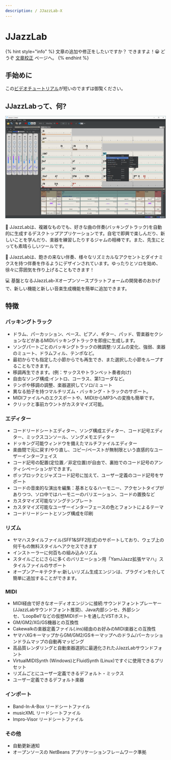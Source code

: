 ```yaml
---
description: / JJazzLab-X
---
```


# JJazzLab

{% hint style="info" %}
文章の追加や修正をしたいですか？ できますよ！:grinning: どうぞ [文章校正](contribute/improve-doc.md) ページへ。
{% endhint %}

## 手始めに

この[ビデオチュートリアル](video-tutorials.md#for-starters)が短いのでまずは御覧ください。

## JJazzLabって、何?&#x20;

![](.gitbook/assets/JJazzLabScreenShot.png)

🎵 JJazzLabは、複雑なものでも、好きな曲の伴奏(バッキングトラック)を自動的に生成するデスクトップアプリケーションです。自宅で即興で楽しんだり、新しいことを学んだり、楽器を練習したりするジャムの相棒です。また、先生にとっても素晴らしいツールです。&#x20;

:saxophone: JJazzLabは、飽きの来ない伴奏、様々なリズミカルなアクセントとダイナミクスを持つ伴奏を作るようにデザインされています。ゆったりとソロを始め、徐々に雰囲気を作り上げることもできます！

:computer: 基盤となるJJazzLab-Xオープンソースプラットフォームの開発者のおかげで、新しい機能と新しい音楽生成機能を簡単に追加できます。 &#x20;

## 特徴

### バッキングトラック

* ドラム、パーカッション、ベース、ピアノ、ギター、パッド、管楽器セクションなどがあるMIDIバッキングトラックを即座に生成します。
* ソングパートごとのバッキングトラックの微調整:リズムの変化、強弱、楽器のミュート、ドラムフィル、テンポなど。
* 最初からでも指定した小節からでも再生でき、また選択した小節をループすることもできます。
* 移調再生できます。(例：サックスやトランペット奏者向け)
* 自由なソング構成:イントロ、コーラス、第1コーダなど。
* テンポや移調の調整、楽器選択してソロ/ミュート
* 異なる拍子を持つマルチリズム・バッキング・トラックのサポート。
* MIDIファイルへのエクスポートや、MIDIからMP3への変換も簡単です。
* クリックと事前カウントがカスタマイズ可能。

### エディター

* コードリードシートエディター、ソング構成エディター、コード記号エディター、ミックスコンソール、ソングメモエディター
* ドッキング可能ウィンドウを備えたマルチファイルエディター
* 楽曲間で元に戻す/やり直し、コピー/ペーストが無制限という直感的なユーザーインターフェイス
* コード記号の配置(定位置／非定位置)が自由で、裏拍でのコード記号のアンティシペーションができます。
* ポップロックとジャズコード記号に加えて、ユーザー定義のコード記号をサポート
* コードの音楽的な演出を編集：基本となるハーモニー、アクセントタイプがありつつ、ソロ中ではハーモニーのバリエーション、コードの置換など
* カスタマイズ可能なソングテンプレート
* カスタマイズ可能なユーザーインターフェースの色とフォントによるテーマ
* コードリードシートとソング構成を印刷

### リズム

* ヤマハスタイルファイル(SFF1\&SFF2形式)のサポートしており、ウェブ上の何千もの無料スタイルへアクセスできます
* インストーラーに何百もの組み込みリズム
* スタイルごとにさらに多くのバリエーション用「YamJJazz拡張ヤマハ」スタイルファイルのサポート
* オープンアーキテクチャ:新しいリズム生成エンジンは、プラグインを介して簡単に追加することができます。

### MIDI

* MIDI経由で好きなオーディオエンジンに接続:サウンドフォントプレーヤー(JJazzLabサウンドフォント推奨)、Java内部シンセ、外部シンセ、'LoopBe1'などの仮想MIDIポートを通したVSTホスト。
* GM/GM2/XG/GS機器との互換性
* Cakewalkの楽器定義ファイル(.ins)経由のお好みのMIDI楽器との互換性
* ヤマハXGキーマップからGM/GM2/GSキーマップへのドラム/パーカッションドラムマップの自動再マッピング
* 高品質レンダリングと自動楽器選択に最適化されたJJazzLabサウンドフォント
* VirtualMIDISynth (Windows)とFluidSynth (Linux)ですぐに使用できるプリセット
* リズムごとにユーザー定義できるデフォルト・ミックス
* ユーザー定義できるデフォルト楽器

### インポート

* Band-In-A-Box リードシートファイル
* musicXML リードシートファイル
* Impro-Visor リードシートファイル

### その他

* 自動更新通知
* オープンソースの NetBeans アプリケーションフレームワーク準拠

